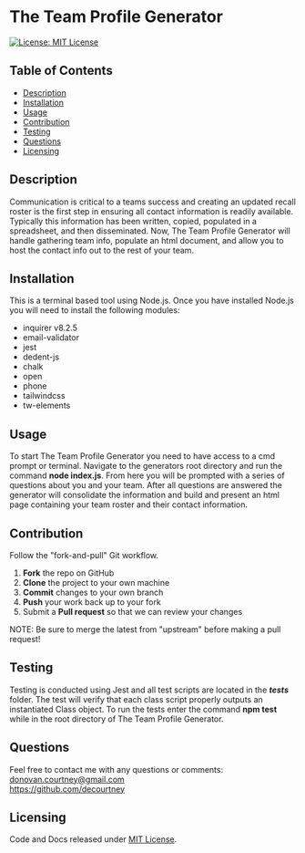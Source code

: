 # The Team Profile Generator

[![License: MIT License](https://img.shields.io/badge/License-MIT-blue.svg)](https://choosealicense.com/licenses/mit/)
  
## Table of Contents

* [Description](#description)
* [Installation](#installation)
* [Usage](#usage)
* [Contribution](#contribution)
* [Testing](#testing)
* [Questions](#questions)
* [Licensing](#licensing)

## Description

Communication is critical to a teams success and creating an updated recall roster is the first step in ensuring all contact information is readily available. Typically this information has been written, copied, populated in a spreadsheet, and then disseminated. Now, The Team Profile Generator will handle gathering team info, populate an html document, and allow you to host the contact info out to the rest of your team.

## Installation

This is a terminal based tool using Node.js. Once you have installed Node.js you will need to install the following modules:

- inquirer v8.2.5
- email-validator
- jest
- dedent-js
- chalk
- open
- phone
- tailwindcss
- tw-elements

## Usage

To start The Team Profile Generator you need to have access to a cmd prompt or terminal.
Navigate to the generators root directory and run the command **node index.js**.
From here you will be prompted with a series of questions about you and your team.
After all questions are answered the generator will consolidate the information and build and present an html page containing your team roster and their contact information.

## Contribution

Follow the "fork-and-pull" Git workflow.

  1. **Fork** the repo on GitHub
  2. **Clone** the project to your own machine
  3. **Commit** changes to your own branch
  4. **Push** your work back up to your fork
  5. Submit a **Pull request** so that we can review your changes

NOTE: Be sure to merge the latest from "upstream" before making a pull request!

## Testing

Testing is conducted using Jest and all test scripts are located in the **_tests_** folder.
The test will verify that each class script properly outputs an instantiated Class object.
To run the tests enter the command **npm test** while in the root directory of The Team Profile Generator.

## Questions

Feel free to contact me with any questions or comments:  
<donovan.courtney@gmail.com>  
<https://github.com/decourtney>

## Licensing

Code and Docs released under [MIT License](https://choosealicense.com/licenses/mit/).
